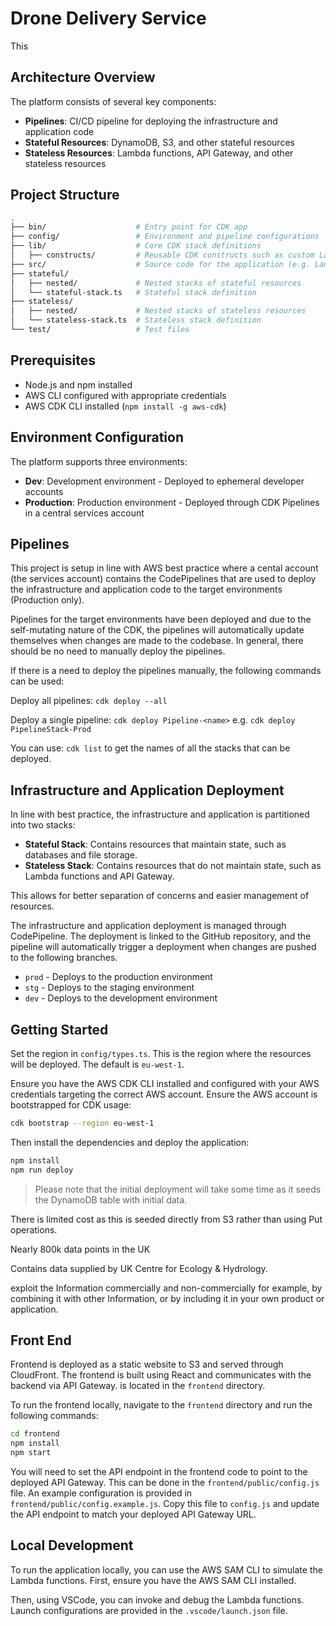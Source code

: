 # Drone Delivery Service

This

## Architecture Overview

The platform consists of several key components:

- **Pipelines**: CI/CD pipeline for deploying the infrastructure and application code
- **Stateful Resources**: DynamoDB, S3, and other stateful resources
- **Stateless Resources**: Lambda functions, API Gateway, and other stateless resources

## Project Structure

```bash
.
├── bin/                    # Entry point for CDK app
├── config/                 # Environment and pipeline configurations
├── lib/                    # Core CDK stack definitions
│   ├── constructs/         # Reusable CDK constructs such as custom Lambda function and DynamoDB table
├── src/                    # Source code for the application (e.g. Lambda function Code)
├── stateful/             
│   ├── nested/             # Nested stacks of stateful resources
│   └── stateful-stack.ts   # Stateful stack definition
├── stateless/
│   ├── nested/             # Nested stacks of stateless resources
│   └── stateless-stack.ts  # Stateless stack definition
└── test/                   # Test files
```

## Prerequisites

- Node.js and npm installed
- AWS CLI configured with appropriate credentials
- AWS CDK CLI installed (`npm install -g aws-cdk`)

## Environment Configuration

The platform supports three environments:

- **Dev**: Development environment - Deployed to ephemeral developer accounts
- **Production**: Production environment - Deployed through CDK Pipelines in a central services account

## Pipelines

This project is setup in line with AWS best practice where a cental account (the services account) contains the CodePipelines that are used to deploy the infrastructure and application code to the target environments (Production only).

Pipelines for the target environments have been deployed and due to the self-mutating nature of the CDK, the pipelines will automatically update themselves when changes are made to the codebase. In general, there should be no need to manually deploy the pipelines.

If there is a need to deploy the pipelines manually, the following commands can be used:

Deploy all pipelines:
`cdk deploy --all`

Deploy a single pipeline:
`cdk deploy Pipeline-<name>`
e.g. `cdk deploy PipelineStack-Prod`

You can use:
`cdk list`
to get the names of all the stacks that can be deployed.

## Infrastructure and Application Deployment

In line with best practice, the infrastructure and application is partitioned into two stacks:
- **Stateful Stack**: Contains resources that maintain state, such as databases and file storage.
- **Stateless Stack**: Contains resources that do not maintain state, such as Lambda functions and API Gateway.

This allows for better separation of concerns and easier management of resources.

The infrastructure and application deployment is managed through CodePipeline. The deployment is linked to the GitHub repository, and the pipeline will automatically trigger a deployment when changes are pushed to the following branches.
- `prod` - Deploys to the production environment
- `stg` - Deploys to the staging environment
- `dev` - Deploys to the development environment




## Getting Started

Set the region in `config/types.ts`. This is the region where the resources will be deployed. The default is `eu-west-1`.

Ensure you have the AWS CDK CLI installed and configured with your AWS credentials targeting the correct AWS account. Ensure the AWS account is bootstrapped for CDK usage:
```bash
cdk bootstrap --region eu-west-1
```

Then install the dependencies and deploy the application:
```bash
npm install
npm run deploy
```

> Please note that the initial deployment will take some time as it seeds the DynamoDB table with initial data.

There is limited cost as this is seeded directly from S3 rather than using Put operations.

Nearly 800k data points in the UK

Contains data supplied by UK Centre for Ecology & Hydrology.

exploit the Information commercially and non-commercially for example, by combining it with other Information, or by including it in your own product or application.

## Front End

Frontend is deployed as a static website to S3 and served through CloudFront. The frontend is built using React and communicates with the backend via API Gateway. is located in the `frontend` directory.

To run the frontend locally, navigate to the `frontend` directory and run the following commands:

```bash
cd frontend
npm install
npm start
```

You will need to set the API endpoint in the frontend code to point to the deployed API Gateway. This can be done in the `frontend/public/config.js` file. An example configuration is provided in `frontend/public/config.example.js`. Copy this file to `config.js` and update the API endpoint to match your deployed API Gateway URL.

## Local Development

To run the application locally, you can use the AWS SAM CLI to simulate the Lambda functions. First, ensure you have the AWS SAM CLI installed.

Then, using VSCode, you can invoke and debug the Lambda functions. Launch configurations are provided in the `.vscode/launch.json` file.
